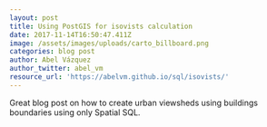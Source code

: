 ```yaml
---
layout: post
title: Using PostGIS for isovists calculation
date: 2017-11-14T16:50:47.411Z
image: /assets/images/uploads/carto_billboard.png
categories: blog post
author: Abel Vázquez
author_twitter: abel_vm
resource_url: 'https://abelvm.github.io/sql/isovists/'
---
```

Great blog post on how to create urban viewsheds using buildings boundaries using only Spatial SQL.
